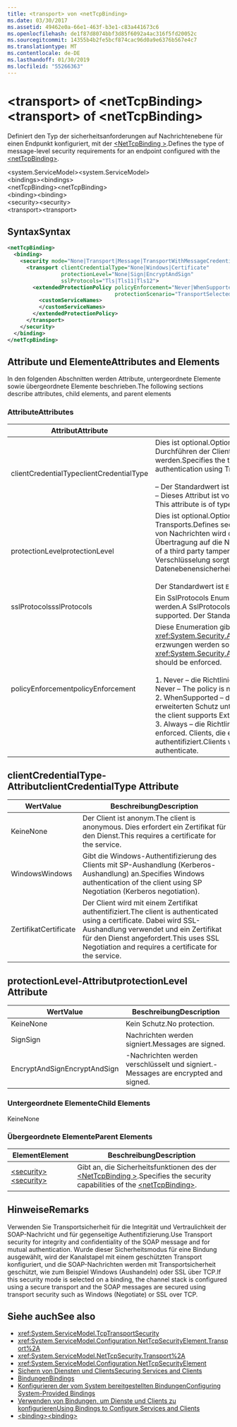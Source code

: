 ```yaml
---
title: <transport> von <netTcpBinding>
ms.date: 03/30/2017
ms.assetid: 49462e0a-66e1-463f-b3e1-c83a441673c6
ms.openlocfilehash: de1f87d8074bbf3d85f6092a4ac316f5fd20052c
ms.sourcegitcommit: 14355b4b2fe5bcf874cac96d0a9e6376b567e4c7
ms.translationtype: MT
ms.contentlocale: de-DE
ms.lasthandoff: 01/30/2019
ms.locfileid: "55266363"
---
```

# <a name="transport-of-nettcpbinding"></a><span data-ttu-id="deeff-102">\<transport> of \<netTcpBinding></span><span class="sxs-lookup"><span data-stu-id="deeff-102">\<transport> of \<netTcpBinding></span></span>
<span data-ttu-id="deeff-103">Definiert den Typ der sicherheitsanforderungen auf Nachrichtenebene für einen Endpunkt konfiguriert, mit der [ \<NetTcpBinding >](../../../../../docs/framework/configure-apps/file-schema/wcf/nettcpbinding.md).</span><span class="sxs-lookup"><span data-stu-id="deeff-103">Defines the type of message-level security requirements for an endpoint configured with the [\<netTcpBinding>](../../../../../docs/framework/configure-apps/file-schema/wcf/nettcpbinding.md).</span></span>  
  
 <span data-ttu-id="deeff-104">\<system.ServiceModel></span><span class="sxs-lookup"><span data-stu-id="deeff-104">\<system.ServiceModel></span></span>  
<span data-ttu-id="deeff-105">\<bindings></span><span class="sxs-lookup"><span data-stu-id="deeff-105">\<bindings></span></span>  
<span data-ttu-id="deeff-106">\<netTcpBinding></span><span class="sxs-lookup"><span data-stu-id="deeff-106">\<netTcpBinding></span></span>  
<span data-ttu-id="deeff-107">\<binding></span><span class="sxs-lookup"><span data-stu-id="deeff-107">\<binding></span></span>  
<span data-ttu-id="deeff-108">\<security></span><span class="sxs-lookup"><span data-stu-id="deeff-108">\<security></span></span>  
<span data-ttu-id="deeff-109">\<transport></span><span class="sxs-lookup"><span data-stu-id="deeff-109">\<transport></span></span>  
  
## <a name="syntax"></a><span data-ttu-id="deeff-110">Syntax</span><span class="sxs-lookup"><span data-stu-id="deeff-110">Syntax</span></span>  
  
```xml  
<netTcpBinding>
  <binding>
    <security mode="None|Transport|Message|TransportWithMessageCredential">
      <transport clientCredentialType="None|Windows|Certificate"
                 protectionLevel="None|Sign|EncryptAndSign"
                 sslProtocols="Tls|Tls11|Tls12">
        <extendedProtectionPolicy policyEnforcement="Never|WhenSupported|Always"
                                  protectionScenario="TransportSelected|TrustedProxy">
          <customServiceNames>
          </customServiceNames>
        </extendedProtectionPolicy>
      </transport>
    </security>
  </binding>
</netTcpBinding>
```  
  
## <a name="attributes-and-elements"></a><span data-ttu-id="deeff-111">Attribute und Elemente</span><span class="sxs-lookup"><span data-stu-id="deeff-111">Attributes and Elements</span></span>  
 <span data-ttu-id="deeff-112">In den folgenden Abschnitten werden Attribute, untergeordnete Elemente sowie übergeordnete Elemente beschrieben.</span><span class="sxs-lookup"><span data-stu-id="deeff-112">The following sections describe attributes, child elements, and parent elements</span></span>  
  
### <a name="attributes"></a><span data-ttu-id="deeff-113">Attribute</span><span class="sxs-lookup"><span data-stu-id="deeff-113">Attributes</span></span>  
  
|<span data-ttu-id="deeff-114">Attribut</span><span class="sxs-lookup"><span data-stu-id="deeff-114">Attribute</span></span>|<span data-ttu-id="deeff-115">Beschreibung</span><span class="sxs-lookup"><span data-stu-id="deeff-115">Description</span></span>|  
|---------------|-----------------|  
|<span data-ttu-id="deeff-116">clientCredentialType</span><span class="sxs-lookup"><span data-stu-id="deeff-116">clientCredentialType</span></span>|<span data-ttu-id="deeff-117">Dies ist optional.</span><span class="sxs-lookup"><span data-stu-id="deeff-117">Optional.</span></span> <span data-ttu-id="deeff-118">Gibt den Typ der Anmeldeinformationen an, die beim Durchführen der Clientauthentifizierung mit Transportsicherheit verwendet werden.</span><span class="sxs-lookup"><span data-stu-id="deeff-118">Specifies the type of credential to be used when performing client authentication using Transport security.</span></span><br /><br /> <span data-ttu-id="deeff-119">– Der Standardwert ist `Windows`.</span><span class="sxs-lookup"><span data-stu-id="deeff-119">-   The default value is `Windows`.</span></span><br /><span data-ttu-id="deeff-120">– Dieses Attribut ist vom Typ <xref:System.ServiceModel.TcpClientCredentialType>.</span><span class="sxs-lookup"><span data-stu-id="deeff-120">-   This attribute is of type <xref:System.ServiceModel.TcpClientCredentialType>.</span></span>|  
|<span data-ttu-id="deeff-121">protectionLevel</span><span class="sxs-lookup"><span data-stu-id="deeff-121">protectionLevel</span></span>|<span data-ttu-id="deeff-122">Dies ist optional.</span><span class="sxs-lookup"><span data-stu-id="deeff-122">Optional.</span></span> <span data-ttu-id="deeff-123">Definiert die Sicherheit auf der Ebene des TCP-Transports.</span><span class="sxs-lookup"><span data-stu-id="deeff-123">Defines security at the level of the TCP transport.</span></span> <span data-ttu-id="deeff-124">Durch das Signieren von Nachrichten wird das Risiko reduziert, dass ein Dritter während der Übertragung auf die Nachricht zugreifen kann.</span><span class="sxs-lookup"><span data-stu-id="deeff-124">Signing messages mitigates the risk of a third party tampering with the message while it is being transferred.</span></span> <span data-ttu-id="deeff-125">Die Verschlüsselung sorgt während des Transports für Datenebenensicherheit.</span><span class="sxs-lookup"><span data-stu-id="deeff-125">Encryption provides data-level privacy during transport.</span></span><br /><br /> <span data-ttu-id="deeff-126">Der Standardwert ist `EncryptAndSign`.</span><span class="sxs-lookup"><span data-stu-id="deeff-126">The default value is `EncryptAndSign`.</span></span>|  
|<span data-ttu-id="deeff-127">sslProtocols</span><span class="sxs-lookup"><span data-stu-id="deeff-127">sslProtocols</span></span>|<span data-ttu-id="deeff-128">Ein SslProtocols Enum-Flagwert, der angibt, welche SslProtocols unterstützt werden.</span><span class="sxs-lookup"><span data-stu-id="deeff-128">A SslProtocols enum flag value that specifies which SslProtocols are supported.</span></span> <span data-ttu-id="deeff-129">Der Standardwert ist Tls&#124;Tls11&#124;Tls12.</span><span class="sxs-lookup"><span data-stu-id="deeff-129">The default is Tls&#124;Tls11&#124;Tls12.</span></span>|  
|<span data-ttu-id="deeff-130">policyEnforcement</span><span class="sxs-lookup"><span data-stu-id="deeff-130">policyEnforcement</span></span>|<span data-ttu-id="deeff-131">Diese Enumeration gibt an, wann die <xref:System.Security.Authentication.ExtendedProtection.ExtendedProtectionPolicy> erzwungen werden soll.</span><span class="sxs-lookup"><span data-stu-id="deeff-131">This enumeration specifies when the <xref:System.Security.Authentication.ExtendedProtection.ExtendedProtectionPolicy> should be enforced.</span></span><br /><br /> <span data-ttu-id="deeff-132">1.  Never – die Richtlinie wird nie erzwungen (erweiterter Schutz ist deaktiviert).</span><span class="sxs-lookup"><span data-stu-id="deeff-132">1.  Never – The policy is never enforced (Extended Protection is disabled).</span></span><br /><span data-ttu-id="deeff-133">2.  WhenSupported – die Richtlinie wird nur erzwungen, wenn der Client erweiterten Schutz unterstützt.</span><span class="sxs-lookup"><span data-stu-id="deeff-133">2.  WhenSupported – The policy is enforced only if the client supports Extended Protection.</span></span><br /><span data-ttu-id="deeff-134">3.  Always – die Richtlinie wird immer erzwungen.</span><span class="sxs-lookup"><span data-stu-id="deeff-134">3.  Always – The policy is always enforced.</span></span> <span data-ttu-id="deeff-135">Clients, die erweiterten Schutz nicht unterstützen, werden nicht authentifiziert.</span><span class="sxs-lookup"><span data-stu-id="deeff-135">Clients which don’t support Extended Protection will fail to authenticate.</span></span>|  
  
## <a name="clientcredentialtype-attribute"></a><span data-ttu-id="deeff-136">clientCredentialType-Attribut</span><span class="sxs-lookup"><span data-stu-id="deeff-136">clientCredentialType Attribute</span></span>  
  
|<span data-ttu-id="deeff-137">Wert</span><span class="sxs-lookup"><span data-stu-id="deeff-137">Value</span></span>|<span data-ttu-id="deeff-138">Beschreibung</span><span class="sxs-lookup"><span data-stu-id="deeff-138">Description</span></span>|  
|-----------|-----------------|  
|<span data-ttu-id="deeff-139">Keine</span><span class="sxs-lookup"><span data-stu-id="deeff-139">None</span></span>|<span data-ttu-id="deeff-140">Der Client ist anonym.</span><span class="sxs-lookup"><span data-stu-id="deeff-140">The client is anonymous.</span></span> <span data-ttu-id="deeff-141">Dies erfordert ein Zertifikat für den Dienst.</span><span class="sxs-lookup"><span data-stu-id="deeff-141">This requires a certificate for the service.</span></span>|  
|<span data-ttu-id="deeff-142">Windows</span><span class="sxs-lookup"><span data-stu-id="deeff-142">Windows</span></span>|<span data-ttu-id="deeff-143">Gibt die Windows-Authentifizierung des Clients mit SP-Aushandlung (Kerberos-Aushandlung) an.</span><span class="sxs-lookup"><span data-stu-id="deeff-143">Specifies Windows authentication of the client using SP Negotiation (Kerberos negotiation).</span></span>|  
|<span data-ttu-id="deeff-144">Zertifikat</span><span class="sxs-lookup"><span data-stu-id="deeff-144">Certificate</span></span>|<span data-ttu-id="deeff-145">Der Client wird mit einem Zertifikat authentifiziert.</span><span class="sxs-lookup"><span data-stu-id="deeff-145">The client is authenticated using a certificate.</span></span> <span data-ttu-id="deeff-146">Dabei wird SSL-Aushandlung verwendet und ein Zertifikat für den Dienst angefordert.</span><span class="sxs-lookup"><span data-stu-id="deeff-146">This uses SSL Negotiation and requires a certificate for the service.</span></span>|  
  
## <a name="protectionlevel-attribute"></a><span data-ttu-id="deeff-147">protectionLevel-Attribut</span><span class="sxs-lookup"><span data-stu-id="deeff-147">protectionLevel Attribute</span></span>  
  
|<span data-ttu-id="deeff-148">Wert</span><span class="sxs-lookup"><span data-stu-id="deeff-148">Value</span></span>|<span data-ttu-id="deeff-149">Beschreibung</span><span class="sxs-lookup"><span data-stu-id="deeff-149">Description</span></span>|  
|-----------|-----------------|  
|<span data-ttu-id="deeff-150">Keine</span><span class="sxs-lookup"><span data-stu-id="deeff-150">None</span></span>|<span data-ttu-id="deeff-151">Kein Schutz.</span><span class="sxs-lookup"><span data-stu-id="deeff-151">No protection.</span></span>|  
|<span data-ttu-id="deeff-152">Sign</span><span class="sxs-lookup"><span data-stu-id="deeff-152">Sign</span></span>|<span data-ttu-id="deeff-153">Nachrichten werden signiert.</span><span class="sxs-lookup"><span data-stu-id="deeff-153">Messages are signed.</span></span>|  
|<span data-ttu-id="deeff-154">EncryptAndSign</span><span class="sxs-lookup"><span data-stu-id="deeff-154">EncryptAndSign</span></span>|<span data-ttu-id="deeff-155">-Nachrichten werden verschlüsselt und signiert.</span><span class="sxs-lookup"><span data-stu-id="deeff-155">-   Messages are encrypted and signed.</span></span>|  
  
### <a name="child-elements"></a><span data-ttu-id="deeff-156">Untergeordnete Elemente</span><span class="sxs-lookup"><span data-stu-id="deeff-156">Child Elements</span></span>  
 <span data-ttu-id="deeff-157">Keine</span><span class="sxs-lookup"><span data-stu-id="deeff-157">None</span></span>  
  
### <a name="parent-elements"></a><span data-ttu-id="deeff-158">Übergeordnete Elemente</span><span class="sxs-lookup"><span data-stu-id="deeff-158">Parent Elements</span></span>  
  
|<span data-ttu-id="deeff-159">Element</span><span class="sxs-lookup"><span data-stu-id="deeff-159">Element</span></span>|<span data-ttu-id="deeff-160">Beschreibung</span><span class="sxs-lookup"><span data-stu-id="deeff-160">Description</span></span>|  
|-------------|-----------------|  
|[<span data-ttu-id="deeff-161">\<security></span><span class="sxs-lookup"><span data-stu-id="deeff-161">\<security></span></span>](../../../../../docs/framework/configure-apps/file-schema/wcf/security-of-nettcpbinding.md)|<span data-ttu-id="deeff-162">Gibt an, die Sicherheitsfunktionen des der [ \<NetTcpBinding >](../../../../../docs/framework/configure-apps/file-schema/wcf/nettcpbinding.md).</span><span class="sxs-lookup"><span data-stu-id="deeff-162">Specifies the security capabilities of the [\<netTcpBinding>](../../../../../docs/framework/configure-apps/file-schema/wcf/nettcpbinding.md).</span></span>|  
  
## <a name="remarks"></a><span data-ttu-id="deeff-163">Hinweise</span><span class="sxs-lookup"><span data-stu-id="deeff-163">Remarks</span></span>  
 <span data-ttu-id="deeff-164">Verwenden Sie Transportsicherheit für die Integrität und Vertraulichkeit der SOAP-Nachricht und für gegenseitige Authentifizierung.</span><span class="sxs-lookup"><span data-stu-id="deeff-164">Use Transport security for integrity and confidentiality of the SOAP message and for mutual authentication.</span></span> <span data-ttu-id="deeff-165">Wurde dieser Sicherheitsmodus für eine Bindung ausgewählt, wird der Kanalstapel mit einem geschützten Transport konfiguriert, und die SOAP-Nachrichten werden mit Transportsicherheit geschützt, wie zum Beispiel Windows (Aushandeln) oder SSL über TCP.</span><span class="sxs-lookup"><span data-stu-id="deeff-165">If this security mode is selected on a binding, the channel stack is configured using a secure transport and the SOAP messages are secured using transport security such as Windows (Negotiate) or SSL over TCP.</span></span>  
  
## <a name="see-also"></a><span data-ttu-id="deeff-166">Siehe auch</span><span class="sxs-lookup"><span data-stu-id="deeff-166">See also</span></span>
- <xref:System.ServiceModel.TcpTransportSecurity>
- <xref:System.ServiceModel.Configuration.NetTcpSecurityElement.Transport%2A>
- <xref:System.ServiceModel.NetTcpSecurity.Transport%2A>
- <xref:System.ServiceModel.Configuration.NetTcpSecurityElement>
- [<span data-ttu-id="deeff-167">Sichern von Diensten und Clients</span><span class="sxs-lookup"><span data-stu-id="deeff-167">Securing Services and Clients</span></span>](../../../../../docs/framework/wcf/feature-details/securing-services-and-clients.md)
- [<span data-ttu-id="deeff-168">Bindungen</span><span class="sxs-lookup"><span data-stu-id="deeff-168">Bindings</span></span>](../../../../../docs/framework/wcf/bindings.md)
- [<span data-ttu-id="deeff-169">Konfigurieren der vom System bereitgestellten Bindungen</span><span class="sxs-lookup"><span data-stu-id="deeff-169">Configuring System-Provided Bindings</span></span>](../../../../../docs/framework/wcf/feature-details/configuring-system-provided-bindings.md)
- [<span data-ttu-id="deeff-170">Verwenden von Bindungen, um Dienste und Clients zu konfigurieren</span><span class="sxs-lookup"><span data-stu-id="deeff-170">Using Bindings to Configure Services and Clients</span></span>](../../../../../docs/framework/wcf/using-bindings-to-configure-services-and-clients.md)
- [<span data-ttu-id="deeff-171">\<binding></span><span class="sxs-lookup"><span data-stu-id="deeff-171">\<binding></span></span>](../../../../../docs/framework/misc/binding.md)
